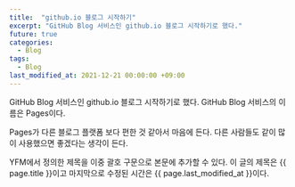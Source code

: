 ```yaml
---
title:  "github.io 블로그 시작하기"
excerpt: "GitHub Blog 서비스인 github.io 블로그 시작하기로 했다."
future: true
categories:
  - Blog
tags:
  - Blog
last_modified_at: 2021-12-21 00:00:00 +09:00
---
```


GitHub Blog 서비스인 github.io 블로그 시작하기로 했다.
GitHub Blog 서비스의 이름은 Pages이다.

Pages가 다른 블로그 플랫폼 보다 편한 것 같아서 마음에 든다.
다른 사람들도 같이 많이 사용했으면 좋겠다는 생각이 든다.

YFM에서 정의한 제목을 이중 괄호 구문으로 본문에 추가할 수 있다.
이 글의 제목은 {{ page.title }}이고
마지막으로 수정된 시간은 {{ page.last_modified_at }}이다.